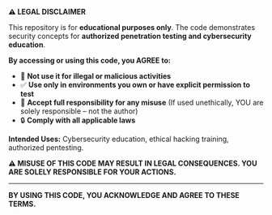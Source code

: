 **⚠️ LEGAL DISCLAIMER**  

This repository is for **educational purposes only**. The code demonstrates security concepts for **authorized penetration testing and cybersecurity education**.

**By accessing or using this code, you AGREE to:**  
- 🚫 **Not use it for illegal or malicious activities**  
- ✅ **Use only in environments you own or have explicit permission to test**  
- 📛 **Accept full responsibility for any misuse** (If used unethically, YOU are solely responsible – not the author)  
- 🔒 **Comply with all applicable laws**  

**Intended Uses:** Cybersecurity education, ethical hacking training, authorized pentesting.  

**⚠️ MISUSE OF THIS CODE MAY RESULT IN LEGAL CONSEQUENCES. YOU ARE SOLELY RESPONSIBLE FOR YOUR ACTIONS.**  



---  

**BY USING THIS CODE, YOU ACKNOWLEDGE AND AGREE TO THESE TERMS.**